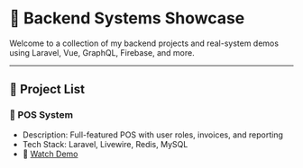 
# 🚀 Backend Systems Showcase

Welcome to a collection of my backend projects and real-system demos using Laravel, Vue, GraphQL, Firebase, and more.

---

## 🧾 Project List

### 🔸 POS System
- Description: Full-featured POS with user roles, invoices, and reporting
- Tech Stack: Laravel, Livewire, Redis, MySQL
- 🎥 [Watch Demo](https://drive.google.com/example-link)


